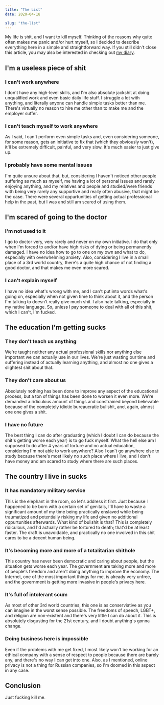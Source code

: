 ```yaml
---
title: "The List"
date: 2020-04-18

slug: "the-list"
---
```


My life is shit, and I want to kill myself. Thinking of the reasons
why quite often makes me panic and/or hurt myself, so I decided to
describe everything here in a simple and straightforward way. If you
still didn't close this article, you may also be interested in
checking out [my diary].

[my diary]: /journal/diary/

## I'm a useless piece of shit

### I can't work anywhere

I don't have any high-level skills, and I'm also absolute jackshit at
doing unqualified work and even basic daily life stuff. I struggle a
lot with anything, and literally anyone can handle simple tasks better
than me. There's virtually no reason to hire me other than to make me
and the employer suffer.

### I can't teach myself to work anywhere

As I said, I can't perform even simple tasks and, even considering
someone, for some reason, gets an initiative to fix that (which they
obviously won't), it'll be extremely difficult, painful, and very
slow. It's much easier to just give up.

### I probably have some mental issues

I'm quite unsure about that, but, considering I haven't noticed other
people suffering as much as myself, me having a lot of personal issues
and rarely enjoying anything, and my relatives and people and
studied/were friends with being very rarely any supportive and really
often abusive, that might be the case. There were several
oppurtunities of getting actual professional help in the past, but I
was and still am scared of using them.

## I'm scared of going to the doctor

### I'm not used to it

I go to doctor very, very rarely and never on my own initiative. I do
that only when I'm forced to and/or have high risks of dying or being
permanently damaged. I have no idea how to go to one on my own and
what to do, especially with overwhelming anxiety. Also, considering I
live in a small place of a 3rd world country, there's a quite high
chance of not finding a good doctor, and that makes me even more
scared.

### I can't explain myself

I have no idea what's wrong with me, and I can't put into words what's
going on, especially when not given time to think about it, and the
person I'm talking to doesn't really give much shit. I also hate
talking, especially in my native language. So, unless I pay someone to
deal with all of this shit, which I can't, I'm fucked.

## The education I'm getting sucks

### They don't teach us anything

We're taught neither any actual professional skills nor anything else
important we can actually use in our lives. We're just wasting our
time and suffering instead of actually learning anything, and almost
no one gives a slightest shit about that.

### They don't care about us

Absolutely nothing has been done to improve any aspect of the
educational process, but a ton of things has been done to worsen it
even more. We're demanded a ridiculous amount of things and
constrained beyond believable because of the completely idiotic
bureaucratic bullshit, and, again, almost one one gives a shit.

### I have no future

The best thing I can do after graduating (which I doubt I can do
because the shit's getting worse each year) is to go fuck myself. What
the hell else am I supposed to do after 4 years of torture and no
actual education, considering I'm not able to work anywhere? Also I
can't go anywhere else to study because there's most likely no such
place where I live, and I don't have money and am scared to study
where there are such places.

## The country I live in sucks

### It has mandatory military service

This is the elephant in the room, so let's address it first. Just
because I happened to be born with a certain set of genitals, I'll
have to waste a significant amount of my time being practically
enslaved while being traumatized and potentially risking my life and
given no additional oppurtunities afterwards. What kind of bullshit is
that? This is completely ridiculous, and I'd actually rather be
tortured to death; that'd be at least faster. The draft is
unavoidable, and practically no one involved in this shit cares to be
a decent human being.

### It's becoming more and more of a totalitarian shithole

This country has never been democratic and caring about people, but
the situation gets worse each year. The government are taking more and
more of people's freedom and aren't doing anything to improve the
economy. The Internet, one of the most important things for me, is
already very unfree, and the government is getting more invasive in
people's privacy here.

### It's full of intolerant scum

As most of other 3rd world countries, this one is as conserviative as
you can imagine in the worst sense possible. The freedoms of speech,
LGBT+, and religion are non-existent and there's very little I can do
about it. This is absolutely disgusting for the 21st century, and I
doubt anything's gonna change.

### Doing business here is impossible

Even if the problems with me get fixed, I most likely won't be working
for an ethical company with a sense of respect to people because there
are barely any, and there's no way I can get into one. Also, as I
mentioned, online privacy is not a thing for Russian companies, so I'm
doomed in this aspect in any case.

## Conclusion

Just fucking kill me.
